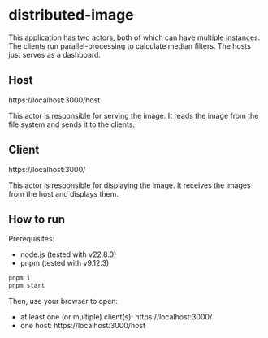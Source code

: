 # distributed-image

This application has two actors, both of which can have multiple instances. The clients run parallel-processing to calculate median filters. The hosts just serves as a dashboard.

## Host

https://localhost:3000/host

This actor is responsible for serving the image. It reads the image from the file system and sends it to the clients.

## Client

https://localhost:3000/

This actor is responsible for displaying the image. It receives the images from the host and displays them.

## How to run

Prerequisites:

-   node.js (tested with v22.8.0)
-   pnpm (tested with v9.12.3)

```bash
pnpm i
pnpm start
```

Then, use your browser to open:

-   at least one (or multiple) client(s): https://localhost:3000/
-   one host: https://localhost:3000/host
